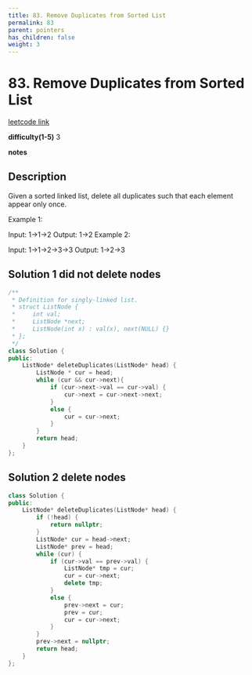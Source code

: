 ```yaml
---
title: 83. Remove Duplicates from Sorted List
permalink: 83
parent: pointers
has_children: false
weight: 3
---
```

# 83. Remove Duplicates from Sorted List
[leetcode link](https://leetcode.com/problems/remove-duplicates-from-sorted-list/)

**difficulty(1-5)** 
3

**notes**   


## Description
Given a sorted linked list, delete all duplicates such that each element appear only once.

Example 1:

Input: 1->1->2
Output: 1->2
Example 2:

Input: 1->1->2->3->3
Output: 1->2->3

## Solution 1 did not delete nodes
```c++
/**
 * Definition for singly-linked list.
 * struct ListNode {
 *     int val;
 *     ListNode *next;
 *     ListNode(int x) : val(x), next(NULL) {}
 * };
 */
class Solution {
public:
    ListNode* deleteDuplicates(ListNode* head) {
        ListNode * cur = head;
        while (cur && cur->next){
            if (cur->next->val == cur->val) {
                cur->next = cur->next->next;
            }
            else {
                cur = cur->next;
            }
        }
        return head;
    }
};
```

## Solution 2  delete nodes
```c++
class Solution {
public:
    ListNode* deleteDuplicates(ListNode* head) {
        if (!head) {
            return nullptr;
        }
        ListNode* cur = head->next;
        ListNode* prev = head;
        while (cur) {
            if (cur->val == prev->val) {
                ListNode* tmp = cur;
                cur = cur->next;
                delete tmp;
            }
            else {
                prev->next = cur;
                prev = cur;
                cur = cur->next;
            }
        }
        prev->next = nullptr;
        return head;
    }
};
```


